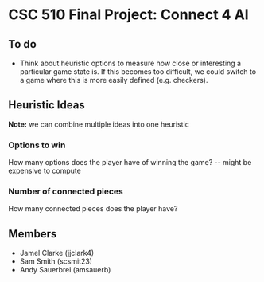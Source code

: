 # CSC 510 Final Project: Connect 4 AI

## To do
- Think about heuristic options to measure how close or interesting a particular game state is. If this becomes too difficult, we could switch to a game where this is more easily defined (e.g. checkers).

## Heuristic Ideas
**Note:** we can combine multiple ideas into one heuristic
### Options to win
How many options does the player have of winning the game? -- might be expensive to compute
### Number of connected pieces
How many connected pieces does the player have?

## Members
- Jamel Clarke (jjclark4)
- Sam Smith (scsmit23)
- Andy Sauerbrei (amsauerb)
